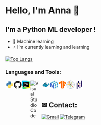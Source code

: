 # Hello, I'm Anna 👋 

## I'm a Python ML developer !

- 🌱 Machine learning
- ⭐ I’m currently learning and learning

[![Top Langs](https://github-readme-stats.vercel.app/api/top-langs/?username=Isaeva-Anna&layout=compact)](https://github.com/anuraghazra/github-readme-stats)
### Languages and Tools:

<img align="left" alt="MySQL" width="26px" src="https://github.com/devicons/devicon/blob/v2.16.0/icons/python/python-original.svg" />
<img align="left" alt="MySQL" width="26px" src="https://github.com/devicons/devicon/blob/v2.16.0/icons/github/github-original.svg" />
<img align="left" alt="MySQL" width="26px" src="https://github.com/devicons/devicon/blob/v2.16.0/icons/pycharm/pycharm-original.svg" />
<img align="left" alt="Visual Studio Code" width="26px" src="https://cdn.jsdelivr.net/gh/devicons/devicon/icons/vscode/vscode-original.svg" style="padding-right:10px;" />

<img align="left" alt="MySQL" width="26px" src="https://github.com/devicons/devicon/blob/v2.16.0/icons/docker/docker-original.svg" />

<img align="left" alt="MySQL" width="26px" src="https://github.com/devicons/devicon/blob/v2.16.0/icons/numpy/numpy-original.svg" />
<img align="left" alt="MySQL" width="26px" src="https://github.com/devicons/devicon/blob/v2.16.0/icons/tensorflow/tensorflow-original.svg" />
<img align="left" alt="MySQL" width="26px" src="https://github.com/devicons/devicon/blob/v2.16.0/icons/matplotlib/matplotlib-original.svg" />
<img align="left" alt="MySQL" width="26px" src="https://github.com/devicons/devicon/blob/v2.16.0/icons/pandas/pandas-original.svg" />
<br />
<br />

## ✉︎ Contact:
[![Gmail](https://img.shields.io/badge/Gmail-D14836?style=for-the-badge&logo=gmail&logoColor=white)](mailto:IsaevaaAnnaa@yandex.ru)
[![Telegram](https://img.shields.io/badge/Telegram-2CA5E0?style=for-the-badge&logo=telegram&logoColor=white)](https://t.me/Isaeva_Anne)
